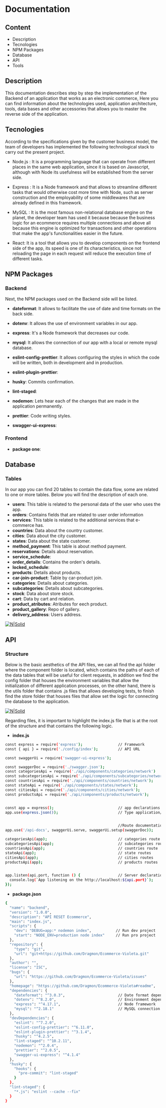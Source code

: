 # Documentation

## Content

- Description
- Tecnologies
- NPM Packages
- Database
- API
- Tools

## Description

This documentation describes step by step the implementation of the Backend of an application that works as an electronic commerce,
Here you can find information about the technologies used, application architecture, tools, data bases and other accessories
that allows you to master the reverse side of the application.

## Tecnologies

According to the specifications given by the customer business model, the team of developers has implemented the following
technological stack to carry out the present project.

- Node.js : It is a programming language that can operate from different places in the same web application, since it is based on
  Javascript, although with Node its usefulness will be established from the server side.

- Express : It is a Node framework and that allows to streamline different tasks that would otherwise cost more time with Node, such as
  server construction and the employability of some middlewares that are already defined in this framework.

- MySQL : It is the most famous non-relational database engine on the planet, the developer team has used it because
  because the business logic for an ecommerce requires multiple connections and above all because this engine is optimized
  for transactions and other operations that make the app's functionalities easier in the future.

- React: It is a tool that allows you to develop components on the frontend side of the app, its speed is one of its characteristics,
  since not reloading the page in each request will reduce the execution time of different tasks.

## NPM Packages

### Backend

Next, the NPM packages used on the Backend side will be listed.

- **dateformat**: It allows to facilitate the use of date and time formats on the back side.
- **dotenv**: It allows the use of environment variables in our app.
- **express**: It's a Node framework that decreases our code.
- **mysql**: It allows the connection of our app with a local or remote mysql database.

- **eslint-config-prettier**: It allows configuring the styles in which the code will be written, both in development and in production.
- **eslint-plugin-prettier**:
- **husky**: Commits confirmation.
- **lint-staged**:
- **nodemon**: Lets hear each of the changes that are made in the application permanently.
- **prettier**: Code writing styles.
- **swagger-ui-express**:

### Frontend

- **package one**:

## Database

### Tables

In our app you can find 20 tables to contain the data flow, some are related to one or more tables. Below you will find the description of each one.

- **users**: This table is related to the personal data of the user who uses the app.
- **orders**:
  Contains fields that are related to user order information
- **services**:
  This table is related to the additional services that e-commerce has.
- **countries**: Data about the country customer.
- **cities**: Data about the city customer.
- **states**: Data about the state customer.
- **method_payment**: This table is about method payment.
- **reservations**: Details about reservation.
- **service_schedule**:
- **order_details**: Contains the orden's details.
- **locked_schedule**:
- **products**: Details about products.
- **car-join-product**: Table by car-product join.
- **categories**: Details about categories.
- **subcategories**: Details about subcategories.
- **stock**: Data about store stock.
- **cart**: Data by cart and relation.
- **product_atributes**: Atributes for eech product.
- **product_gallery**: Repo of gallery.
- **delivery_address**: Users address.

[![N|Solid](https://user-images.githubusercontent.com/57742000/85934079-af647d80-b8a3-11ea-9281-33b4fc93fe75.png)](https://user-images.githubusercontent.com/57742000/85934079-af647d80-b8a3-11ea-9281-33b4fc93fe75.png)

## API

### Structure

Below is the basic aesthetics of the API files, we can all find the api folder where the component folder is located, which contains the paths of each of the data tables that will be useful for client requests, in addition we find the config folder that houses the environment variables that allow the initialization of different application processes, on the other hand, there is the utils folder that contains .js files that allows developing tests, to finish find the store folder that houses files that allow set the logic for connecting the database to the application.

[![N|Solid](https://user-images.githubusercontent.com/57742000/85934139-534e2900-b8a4-11ea-985b-03aaa5d986db.png)](https://user-images.githubusercontent.com/57742000/85934139-534e2900-b8a4-11ea-985b-03aaa5d986db.png)

Regarding files, it is important to highlight the index.js file that is at the root of the structure and that contains the following logic.

- **index.js**

```sh
const express = require('express');                // Framework
const { api } = require('./config/index');         // API URL

const swaggerUi = require('swagger-ui-express');

const swaggerDoc = require('./swagger.json');
const categoriesApi = require('./api/components/categories/network')
const subcategoriesApi = require('./api/components/subcategories/network');
const countriesApi = require('./api/components/countries/network');
const stateApi = require('./api/components/states/network');
const citiesApi = require('./api/components/cities/network');
const productsApi = require('./api/components/products/network');


const app = express();                             // app declarations
app.use(express.json());                           // Type application/json


                                                   //Route documentation
app.use('/api-docs', swaggerUi.serve, swaggerUi.setup(swaggerDoc));

categoriesApi(app);                                // categories route
subcategoriesApi(app);                             // subcategories route
countriesApi(app);                                 // countries route
stateApi(app);                                     // state routes
citiesApi(app);                                    // cities routes
productsApi(app);                                  // products routes


app.listen(api.port, function () {                 // Server declarations
  console.log(`App listening on the http://localhost:${api.port}`);
});
```

- **package.json**


```sh
{
  "name": "backend",
  "version": "1.0.0",
  "description": "API RESET Ecommerce",
  "main": "index.js",
  "scripts": {
    "dev": "DEBUG=app:* nodemon index",           // Run dev project 
    "start": "NODE_ENV=production node index"     // Run pro project 
  },
  "repository": {
    "type": "git",
    "url": "git+https://github.com/Dragmon/Ecommerce-Violeta.git"
  },
  "author": "",
  "license": "ISC",
  "bugs": {
    "url": "https://github.com/Dragmon/Ecommerce-Violeta/issues"
  },
  "homepage": "https://github.com/Dragmon/Ecommerce-Violeta#readme",
  "dependencies": {
    "dateformat": "^3.0.3",                        // Date format dependent 
    "dotenv": "^8.2.0",                            // Environment dependent
    "express": "^4.17.1",                          // Node framework
    "mysql": "^2.18.1"                             // MySQL connection 
  },
  "devDependencies": {
    "eslint": "^7.2.0",
    "eslint-config-prettier": "^6.11.0",
    "eslint-plugin-prettier": "^3.1.4",
    "husky": "^4.2.5",
    "lint-staged": "^10.2.11",
    "nodemon": "^2.0.4",
    "prettier": "^2.0.5",
    "swagger-ui-express": "^4.1.4"
  },
  "husky": {
    "hooks": {
      "pre-commit": "lint-staged"
    }
  },
  "lint-staged": {
    "*.js": "eslint --cache --fix"
  }
}

```

